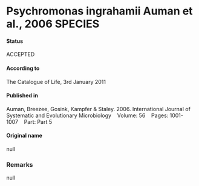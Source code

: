 Psychromonas ingrahamii Auman et al., 2006 SPECIES
=======

#### Status
ACCEPTED

#### According to
The Catalogue of Life, 3rd January 2011

#### Published in
Auman, Breezee, Gosink, Kampfer & Staley. 2006. International Journal of Systematic and Evolutionary Microbiology    Volume: 56    Pages: 1001-1007    Part: Part 5

#### Original name
null

### Remarks
null